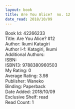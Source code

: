 ```yaml
---
layout: book
title: Are You Alice?  no. 12
date_read: 2018/10/09
---
```


Book Id: 42266233<br />
Title: Are You Alice? #12<br />
Author: Ikumi Katagiri<br />
Author l-f: Katagiri, Ikumi<br />
Additional Authors: <br />
ISBN: <br />
ISBN13: 9788380960503<br />
My Rating: 0<br />
Average Rating: 3.98<br />
Publisher: Waneko<br />
Binding: Paperback<br />
Date Added: 2018/10/09<br />
Exclusive Shelf: read<br />
Read Count: 1<br />

